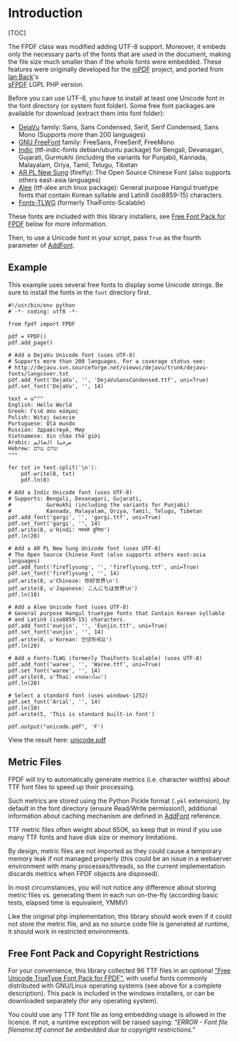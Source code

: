 # Introduction #

[TOC]

The FPDF class was modified adding UTF-8 support.
Moreover, it embeds only the necessary parts of the fonts that are used in the 
document, making the file size much smaller than if the whole fonts were 
embedded. These features were originally developed for the 
[mPDF](http://mpdf.bpm1.com/) project, and ported from 
[Ian Back](mailto:ian@bpm1.com?subject=sFPDF)'s  
[sFPDF](http://www.fpdf.org/en/script/script91.php) LGPL PHP version.

Before you can use UTF-8, you have to install at least one Unicode font in the 
font directory (or system font folder). Some free font packages are available 
for download (extract them into font folder):

  * [DejaVu](http://dejavu-fonts.org/) family: Sans, Sans Condensed, Serif, 
    Serif Condensed, Sans Mono (Supports more than 200 languages)
  * [GNU FreeFont](http://www.gnu.org/software/freefont/) family: FreeSans, 
    FreeSerif, FreeMono
  * [Indic](http://en.wikipedia.org/wiki/Help:Multilingual_support_(Indic)) 
    (ttf-indic-fonts debian/ubuntu package) for Bengali, Devanagari, Gujarati, 
    Gurmukhi (including the variants for Punjabi),  Kannada, Malayalam, Oriya, 
    Tamil, Telugu, Tibetan
  * [AR PL New Sung](http://www.study-area.org/apt/firefly-font/) (firefly): 
    The Open Source Chinese Font (also supports others east-asia languages)
  * [Alee](https://wiki.archlinux.org/index.php/Fonts) 
    (ttf-alee arch linux package): General purpose Hangul truetype fonts that 
    contain Korean syllable and Latin9 (iso8859-15) characters.
  * [Fonts-TLWG](http://linux.thai.net/projects/fonts-tlwg/) (formerly 
    ThaiFonts-Scalable)

These fonts are included with this library installers, see 
[Free Font Pack for FPDF](#free-font-pack-and-copyright-restrictions) below for
more information.

Then, to use a Unicode font in your script, pass `True` as the fourth parameter 
of [AddFont](reference/AddFont.md).

## Example ##

This example uses several free fonts to display some Unicode strings. Be sure to
install the fonts in the `font` directory first.

```
#!/usr/bin/env python
# -*- coding: utf8 -*-

from fpdf import FPDF

pdf = FPDF()
pdf.add_page()

# Add a DejaVu Unicode font (uses UTF-8)
# Supports more than 200 languages. For a coverage status see:
# http://dejavu.svn.sourceforge.net/viewvc/dejavu/trunk/dejavu-fonts/langcover.txt
pdf.add_font('DejaVu', '', 'DejaVuSansCondensed.ttf', uni=True)
pdf.set_font('DejaVu', '', 14)

text = u"""
English: Hello World
Greek: Γειά σου κόσμος
Polish: Witaj świecie
Portuguese: Olá mundo
Russian: Здравствуй, Мир
Vietnamese: Xin chào thế giới
Arabic: مرحبا العالم
Hebrew: שלום עולם
"""

for txt in text.split('\n'):
    pdf.write(8, txt)
    pdf.ln(8)

# Add a Indic Unicode font (uses UTF-8)
# Supports: Bengali, Devanagari, Gujarati, 
#           Gurmukhi (including the variants for Punjabi) 
#           Kannada, Malayalam, Oriya, Tamil, Telugu, Tibetan
pdf.add_font('gargi', '', 'gargi.ttf', uni=True) 
pdf.set_font('gargi', '', 14)
pdf.write(8, u'Hindi: नमस्ते दुनिया')
pdf.ln(20)

# Add a AR PL New Sung Unicode font (uses UTF-8)
# The Open Source Chinese Font (also supports others east-asia languages)
pdf.add_font('fireflysung', '', 'fireflysung.ttf', uni=True)
pdf.set_font('fireflysung', '', 14)
pdf.write(8, u'Chinese: 你好世界\n')
pdf.write(8, u'Japanese: こんにちは世界\n')
pdf.ln(10)

# Add a Alee Unicode font (uses UTF-8)
# General purpose Hangul truetype fonts that Contain Korean syllable 
# and Latin9 (iso8859-15) characters.
pdf.add_font('eunjin', '', 'Eunjin.ttf', uni=True)
pdf.set_font('eunjin', '', 14)
pdf.write(8, u'Korean: 안녕하세요')
pdf.ln(20)

# Add a Fonts-TLWG (formerly ThaiFonts-Scalable) (uses UTF-8)
pdf.add_font('waree', '', 'Waree.ttf', uni=True)
pdf.set_font('waree', '', 14)
pdf.write(8, u'Thai: สวัสดีชาวโลก')
pdf.ln(20)

# Select a standard font (uses windows-1252)
pdf.set_font('Arial', '', 14)
pdf.ln(10)
pdf.write(5, 'This is standard built-in font')

pdf.output("unicode.pdf", 'F')
```


View the result here: 
[unicode.pdf](https://pyfpdf.googlecode.com/hg/tutorial/unicode.pdf)

## Metric Files ##

FPDF will try to automatically generate metrics (i.e. character widths) about 
TTF font files to speed up their processing.

Such metrics are stored using the Python Pickle format (`.pkl` extension), by 
default in the font directory (ensure Read/Write permission!), additional 
information about caching mechanism are defined in 
[AddFont](reference/AddFont.md) reference.

TTF metric files often weight about 650K, so keep that in mind if you use many
TTF fonts and have disk size or memory limitations.

By design, metric files are not imported as they could cause a temporary memory
leak if not managed properly (this could be an issue in  a webserver environment
with many processes/threads, so the current implementation discards metrics when
FPDF objects are disposed).

In most circumstances, you will not notice any difference about storing metric
files vs. generating them in each run on-the-fly (according basic tests, elapsed
time is equivalent, YMMV)

Like the original php implementation, this library should work even if it could
not store the metric file, and as no source code file is generated at runtime,
it should work in restricted environments.

## Free Font Pack and Copyright Restrictions ##

For your convenience, this library collected 96 TTF files in an optional 
["Free Unicode TrueType Font Pack for FPDF"](http://pyfpdf.googlecode.com/files/fpdf_unicode_font_pack.zip), 
with useful fonts commonly distributed with GNU/Linux operating systems (see 
above for a complete description). This pack is included in the windows 
installers, or can be downloaded separately (for any operating system).

You could use any TTF font file as long embedding usage is allowed in the licence.
If not, a runtime exception will be raised saying: _"ERROR - Font file 
filename.ttf cannot be embedded due to copyright restrictions."_
